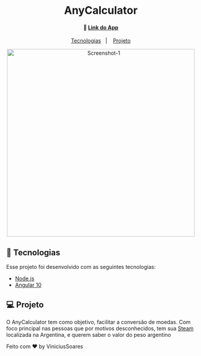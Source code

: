 <h1>
    <h1 align='center'>AnyCalculator</h1>
</h1>

<h4 align="center">
  🚀 <a href=''>Link do App</a>
</h4>

<p align="center">
  <a href="#rocket-tecnologias">Tecnologias</a>&nbsp;&nbsp;&nbsp;|&nbsp;&nbsp;&nbsp;
  <a href="#-projeto">Projeto</a>

<br>

<p align="center">
<a href="https://ibb.co/yq3LMy7"><img src="https://i.ibb.co/bXfpyBD/Screenshot-1.png" alt="Screenshot-1" border="0" height='500px'></a>
</p>

## :rocket: Tecnologias

Esse projeto foi desenvolvido com as seguintes tecnologias:

- [Node.js](https://angular.io/)
- [Angular 10](https://reactjs.org)

## 💻 Projeto

O AnyCalculator tem como objetivo, facilitar a conversão de moedas. Com foco principal nas pessoas que por motivos desconhecidos, tem sua [Steam](https://steamcommunity.com/) localizada na Argentina, e querem saber o valor do peso argentino



Feito com ♥ by ViniciusSoares 

